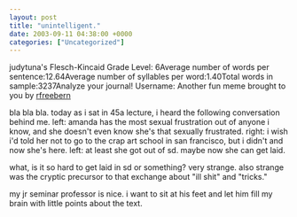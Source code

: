 ```yaml
---
layout: post
title: "unintelligent."
date: 2003-09-11 04:38:00 +0000
categories: ["Uncategorized"]
---
```


judytuna's Flesch-Kincaid Grade Level: 6Average number of words per sentence:12.64Average number of syllables per word:1.40Total words in sample:3237Analyze your journal! Username:  Another fun meme brought to you by [rfreebern](http://www.livejournal.com/users/rfreebern/)

bla bla bla. today as i sat in 45a lecture, i heard the following conversation behind me.
left: amanda has the most sexual frustration out of anyone i know, and she doesn't even know she's that sexually frustrated.
right: i wish i'd told her not to go to the crap art school in san francisco, but i didn't and now she's here.
left: at least she got out of sd. maybe now she can get laid.

what, is it so hard to get laid in sd or something? very strange. also strange was the cryptic precursor to that exchange about "ill shit" and "tricks."

my jr seminar professor is nice. i want to sit at his feet and let him fill my brain with little points about the text.